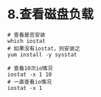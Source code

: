 # 8.查看磁盘负载

```
# 查看是否安装
which iostat
# 如果没有iostat，则安装之
yum install -y sysstat
```

```
# 查看10次io情况
iostat -x 1 10
# 一直查看io情况
iostat -x 1
```



